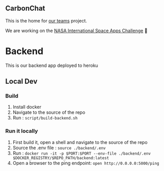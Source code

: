 ## CarbonChat

This is the home for [our teams](https://2020.spaceappschallenge.org/challenges/inform/carbon-footprint/teams/carbon-chat/stream) project.

We are working on the [NASA International Space Apps Challenge](https://2020.spaceappschallenge.org/) :tada:

# Backend

This is our backend app deployed to heroku

## Local Dev

### Build
1. Install docker
1. Navigate to the source of the repo
1. Run : `script/build-backend.sh`

### Run it locally

1. First build it, open a shell and navigate to the source of the repo
1. Source the .env file : `source ./backend/.env`
1. Run : `docker run -it -p $PORT:$PORT --env-file ./backend/.env $DOCKER_REGISTRY/$REPO_PATH/backend:latest`
1. Open a browser to the ping endpoint: `open http://0.0.0.0:5000/ping` 
